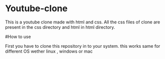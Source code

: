 # Youtube-clone
This is a youtube clone made with html and css. All the css files of clone are present in the css directory and html in html directory.

#How to use

First you have to clone this repository in to your system. this works same for different OS wether linux , windows or mac

